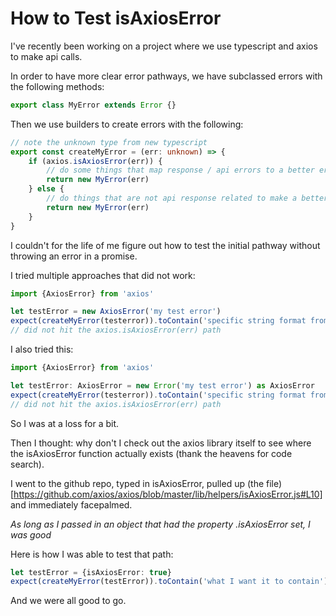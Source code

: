 # How to Test isAxiosError

I've recently been working on a project where we use typescript and axios to make api calls.

In order to have more clear error pathways, we have subclassed errors with the following methods:
```ts
export class MyError extends Error {}
```

Then we use builders to create errors with the following:
```ts
// note the unknown type from new typescript
export const createMyError = (err: unknown) => {
    if (axios.isAxiosError(err)) {
        // do some things that map response / api errors to a better error message
        return new MyError(err)
    } else {
        // do things that are not api response related to make a better error message
        return new MyError(err)
    }
}
```

I couldn't for the life of me figure out how to test the initial pathway without throwing an error in a promise.

I tried multiple approaches that did not work:
```ts
import {AxiosError} from 'axios'

let testError = new AxiosError('my test error')
expect(createMyError(testerror)).toContain('specific string format from the axios.isAxiosError pathway')
// did not hit the axios.isAxiosError(err) path
```

I also tried this:
```ts
import {AxiosError} from 'axios'

let testError: AxiosError = new Error('my test error') as AxiosError
expect(createMyError(testerror)).toContain('specific string format from the axios.isAxiosError pathway')
// did not hit the axios.isAxiosError(err) path
```

So I was at a loss for a bit.

Then I thought: why don't I check out the axios library itself to see where the isAxiosError function actually exists (thank the heavens for code search).

I went to the github repo, typed in isAxiosError, pulled up (the file)[https://github.com/axios/axios/blob/master/lib/helpers/isAxiosError.js#L10] and immediately facepalmed.

*As long as I passed in an object that had the property .isAxiosError set, I was good* 

Here is how I was able to test that path:
```ts
let testError = {isAxiosError: true}
expect(createMyError(testError)).toContain('what I want it to contain')
```

And we were all good to go.


